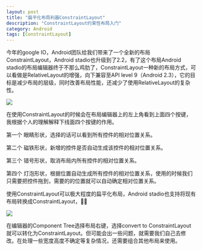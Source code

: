 ```yaml
---
layout: post
title: "扁平化布局利器ConstraintLayout"
description: "ConstraintLayout约束性布局入门"
category: Android
tags: [ConstraintLayout]
---
```


今年的google IO，Android团队给我们带来了一个全新的布局ConstraintLayout，Android stadio也升级到了2.2，有了这个布局Android stadio的布局编辑器终于不那么鸡肋了，ConstraintLayout一种新的布局方式，可以看做是RelativeLayout的增强，向下兼容至API level 9（Android 2.3），它的目标是减少布局的层级，同时改善布局性能，还减少了使用RelativeLayout的复杂性。

![](http://ww3.sinaimg.cn/large/801b780ajw1f8a8cdejg3j206801iq2r.jpg)

在使用ConstraintLayout的时候会在布局编辑器上的左上角看到上面四个按键，我根据个人的理解解释下线面四个按键的作用。

第一个 眼睛形状，选择的话可以看到所有控件的相对位置关系。

第二个 磁铁形状，新增的控件是否自动生成该控件的相对位置关系。

第三个 错号形状，取消布局内所有控件的相对位置关系。

第四个 灯泡形状，根据位置自动生成所有控件的相对位置关系，使用的时候我们只需要把控件拖到，需要的的位置就可以自动确定相对位置关系。

使用ConstraintLayout可以极大程度的扁平化布局，Android stadio也支持将现有布局转换成ConstraintLayout，

![](http://ww2.sinaimg.cn/large/801b780ajw1f8m8tsyqdnj20sa0fwn04.jpg)

在编辑器的Component Tree选择布局右键，选择convert to ConstraintLayout就可以转化为ConstraintLayout。但可能会出一些问题，就需要我们自己去修改。在处理一些宽度高度不确定等复杂情况，还需要组合其他布局来使用。




